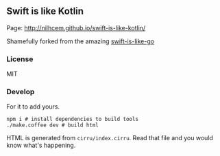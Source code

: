 
Swift is like Kotlin
------

Page: http://nilhcem.github.io/swift-is-like-kotlin/

Shamefully forked from the amazing [swift-is-like-go](https://github.com/jiyinyiyong/swift-is-like-go)

### License

MIT

### Develop

For it to add yours.

```
npm i # install dependencies to build tools
./make.coffee dev # build html
```

HTML is generated from `cirru/index.cirru`.
Read that file and you would know what's happening.
